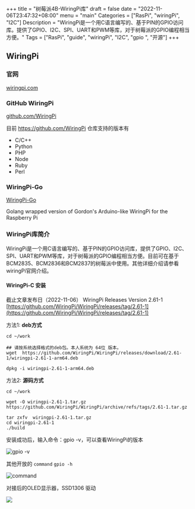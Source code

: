 +++
title = "树莓派4B-WiringPi库"
draft = false
date = "2022-11-06T23:47:32+08:00"
menu = "main"
Categories = ["RasPi", "wiringPi", "I2C"]
Description = "WiringPi是一个用C语言编写的、基于PIN的GPIO访问库。提供了GPIO、I2C、SPI、UART和PWM等库，对于树莓派的GPIO编程相当方便。"
Tags = ["RasPi", "guide", "wiringPi", "I2C", "gpio ", "开源"]
+++

## WiringPi

### 官网

[wiringpi.com](http://wiringpi.com/)

### GitHub WiringPi

[github.com/WiringPi](https://github.com/WiringPi)

目前 https://github.com/WiringPi 仓库支持的版本有

* C/C++
* Python
* PHP
* Node
* Ruby
* Perl

### WiringPi-Go

[WiringPi-Go](https://github.com/CarlosRA97/wpi)

Golang wrapped version of Gordon's Arduino-like WiringPi for the Raspberry Pi

### WiringPi库简介

WiringPi是一个用C语言编写的、基于PIN的GPIO访问库，提供了GPIO、I2C、SPI、UART和PWM等库，对于树莓派的GPIO编程相当方便。目前可在基于BCM2835、BCM2836和BCM2837的树莓派中使用。其他详细介绍请参看wiringPi官网介绍。

#### WiringPi-C 安装

截止文章发布日（2022-11-06） WiringPi  Releases Version 2.61-1  
[https://github.com/WiringPi/WiringPi/releases/tag/2.61-1](https://github.com/WiringPi/WiringPi/releases/tag/2.61-1)


方法1:  **deb方式**

```shell
cd ~/work

## 请按系统选择格式的deb包。本人系统为 64位 版本。
wget  https://github.com/WiringPi/WiringPi/releases/download/2.61-1/wiringpi-2.61-1-arm64.deb

dpkg -i wiringpi-2.61-1-arm64.deb
```

方法2:  **源码方式**

```shell
cd ~/work

wget -O wiringpi-2.61-1.tar.gz  https://github.com/WiringPi/WiringPi/archive/refs/tags/2.61-1.tar.gz

tar zxfv  wiringpi-2.61-1.tar.gz 
cd wiringpi-2.61-1
./build
```


安装成功后，输入命令：gpio -v，可以查看WiringPi的版本

![gpio -v](https://hks3.7y2.org/myimg02/images/202211062303847.png)

其他开放的 `command`  `gpio -h`

![command](https://hks3.7y2.org/myimg02/images/202211062308664.png)

对接后的OLED显示器，SSD1306 驱动

![](https://hks3.7y2.org/myimg02/images/202211062340040.png)



